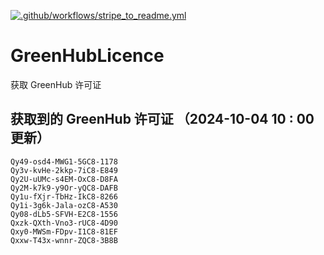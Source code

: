 [![.github/workflows/stripe_to_readme.yml](https://github.com/zjx-kimi/GreenHubLicence/actions/workflows/stripe_to_readme.yml/badge.svg)](https://github.com/zjx-kimi/GreenHubLicence/actions/workflows/stripe_to_readme.yml)
# GreenHubLicence
获取 GreenHub 许可证
## 获取到的 GreenHub 许可证 （2024-10-04 10 : 00 更新）
```
Qy49-osd4-MWG1-5GC8-1178
Qy3v-kvHe-2kkp-7iC8-E849
Qy2U-uUMc-s4EM-OxC8-D8FA
Qy2M-k7k9-y9Or-yQC8-DAFB
Qy1u-fXjr-TbHz-IkC8-8266
Qy1i-3g6k-Jala-ozC8-A530
Qy08-dLb5-SFVH-E2C8-1556
Qxzk-QXth-Vno3-rUC8-4D90
Qxy0-MWSm-FDpv-I1C8-81EF
Qxxw-T43x-wnnr-ZQC8-3B8B
```
